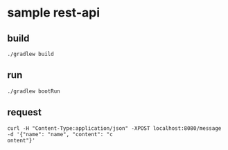 # sample rest-api

## build

```shell script
./gradlew build
```

## run

```shell script
./gradlew bootRun
```

## request

```shell script
curl -H "Content-Type:application/json" -XPOST localhost:8080/message -d '{"name": "name", "content": "c
ontent"}'
```
